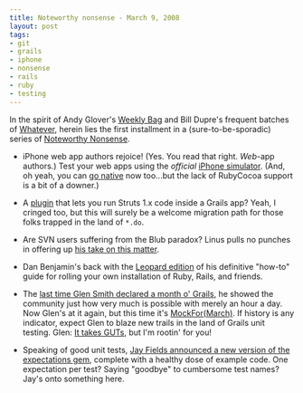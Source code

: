 ```yaml
---
title: Noteworthy nonsense - March 9, 2008
layout: post
tags:
- git
- grails
- iphone
- nonsense
- rails
- ruby
- testing
---
```

In the spirit of Andy Glover's [Weekly Bag](http://thediscoblog.com/2008/03/08/the-weekly-bag-march-7/ "The Disco Blog - The weekly bag - March 7") and Bill Dupre's frequent batches of [Whatever](http://wpdupre.blogspot.com/2008/03/whatever.html "whatever"), herein lies the first installment in a (sure-to-be-sporadic) series of [Noteworthy Nonsense](http://jasonrudolph.com/blog/tag/nonsense/ "jasonrudolph.com - Blog Category - Noteworthy Nonsense").  

* iPhone web app authors rejoice!  (Yes. You read that right.  *Web*-app authors.)  Test your web apps using the *official* [iPhone simulator](http://developer.apple.com/iphone/program/ "Apple Developer Connection - iPhone Dev Center - iPhone Developer Program").  (And, oh yeah, you can [go native](http://developer.apple.com/iphone/program/details.html "Apple Developer Connection - iPhone Dev Center - iPhone Developer Program Details") now too...but the lack of RubyCocoa support is a bit of a downer.)

* A [plugin](http://docs.codehaus.org/display/GRAILS/Struts+1+Plugin "Grails Struts 1.X Plugin") that lets you run Struts 1.x code inside a Grails app?  Yeah, I cringed too, but this will surely be a welcome migration path for those folks trapped in the land of <code>*.do</code>.  

* Are SVN users suffering from the Blub paradox?  Linus pulls no punches in offering up [his take on this matter](http://www.youtube.com/watch?v=4XpnKHJAok8 "YouTube - Tech Talk: Linus Torvalds on git").  

* Dan Benjamin's back with the [Leopard edition](http://hivelogic.com/articles/ruby-rails-leopard/ "Hivelogic: Installing Ruby, Rubygems, Rails, and Mongrel on Mac OS X 10.5 (Leopard)") of his definitive "how-to" guide for rolling your own installation of Ruby, Rails, and friends.  

* The [last time Glen Smith declared a month o' Grails](http://blogs.bytecode.com.au:80/glen/2007/02/27/grails-challenge--pens-down.html "Glen Smith - Grails Challenge: Pens Down"), he showed the community just how very much is possible with merely an hour a day.  Now Glen's at it again, but this time it's [MockFor(March)](http://blogs.bytecode.com.au/glen/2008/03/04/mockfor-march---overcoming-grails-testing-inertia.html "Glen Smith - MockFor(March): Overcoming Grails testing inertia").  If history is any indicator, expect Glen to blaze new trails in the land of Grails unit testing.  Glen: [It takes GUTs](http://alistair.cockburn.us/index.php/The_modern_programming_professional_has_GUTs "Alistair Cockburn - The modern programming professional has GUTs"), but I'm rootin' for you!

* Speaking of good unit tests, [Jay Fields announced a new version of the expectations gem](http://blog.jayfields.com/2008/03/ruby-expectations-gem-version-023.html "Jay Fields Thoughts: Ruby: expectations gem version 0.2.3"), complete with a healthy dose of example code.  One expectation per test?  Saying "goodbye" to cumbersome test names?  Jay's onto something here.
